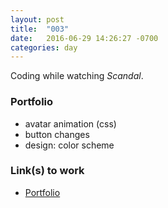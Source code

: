 ```yaml
---
layout: post
title:  "003"
date:   2016-06-29 14:26:27 -0700
categories: day
---
```


Coding while watching *Scandal*.

### Portfolio

- avatar animation (css)
- button changes
- design: color scheme

### Link(s) to work

- [Portfolio](https://www.billimarie.com/portfolio)
